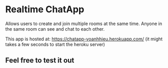 # Realtime ChatApp

Allows users to create and join multiple rooms at the same time. Anyone in the same room can see and chat to each other.

This app is hosted at: https://chatapp-voanhhieu.herokuapp.com/
(it might takes a few seconds to start the heroku server)

## Feel free to test it out
